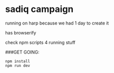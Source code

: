 sadiq campaign
===============

running on harp because we had 1 day to create it

has browserify

check npm scripts 4 running stuff

###GET GOING:

```
npm install
npm run dev
```
